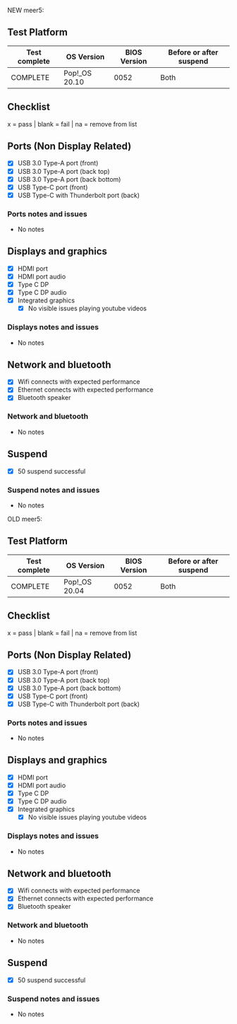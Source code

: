 NEW meer5:

## Test Platform

| Test complete | OS Version     | BIOS Version | Before or after suspend |
|---------------|----------------|--------------|-------------------------|
| COMPLETE      | Pop!\_OS 20.10 | 0052         | Both                    |

## Checklist
x = pass | blank = fail | na = remove from list

## Ports (Non Display Related)

- [X] USB 3.0 Type-A port (front)
- [X] USB 3.0 Type-A port (back top)
- [X] USB 3.0 Type-A port (back bottom)
- [X] USB Type-C port (front)
- [X] USB Type-C with Thunderbolt port (back)

### Ports notes and issues

- No notes

## Displays and graphics

- [X] HDMI port
- [X] HDMI port audio
- [X] Type C DP
- [X] Type C DP audio
- [X] Integrated graphics
  - [X] No visible issues playing youtube videos

### Displays notes and issues

- No notes

## Network and bluetooth

- [X] Wifi connects with expected performance
- [X] Ethernet connects with expected performance
- [X] Bluetooth speaker

### Network and bluetooth

- No notes

## Suspend

- [X] 50 suspend successful

### Suspend notes and issues

- No notes


OLD meer5:

## Test Platform

| Test complete | OS Version     | BIOS Version | Before or after suspend |
|---------------|----------------|--------------|-------------------------|
| COMPLETE      | Pop!\_OS 20.04 | 0052         | Both                    |

## Checklist
x = pass | blank = fail | na = remove from list

## Ports (Non Display Related)

- [X] USB 3.0 Type-A port (front)
- [X] USB 3.0 Type-A port (back top)
- [X] USB 3.0 Type-A port (back bottom)
- [X] USB Type-C port (front)
- [X] USB Type-C with Thunderbolt port (back)

### Ports notes and issues

- No notes

## Displays and graphics

- [X] HDMI port
- [X] HDMI port audio
- [X] Type C DP
- [X] Type C DP audio
- [X] Integrated graphics
  - [X] No visible issues playing youtube videos

### Displays notes and issues

- No notes

## Network and bluetooth

- [X] Wifi connects with expected performance
- [X] Ethernet connects with expected performance
- [X] Bluetooth speaker

### Network and bluetooth

- No notes

## Suspend

- [X] 50 suspend successful

### Suspend notes and issues

- No notes
